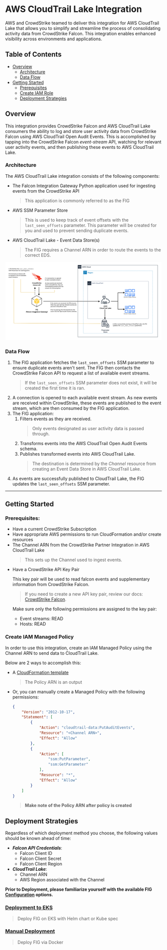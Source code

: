# AWS CloudTrail Lake Integration
AWS and CrowdStrike teamed to deliver this integration for AWS CloudTrail Lake that allows you to simplify and streamline the process of consolidating activity data from CrowdStrike Falcon. This integration enables enhanced visibility across environments and applications.

## Table of Contents
* [Overview](#overview)
  * [Architecture](#architecture)
  * [Data Flow](#data-flow)
* [Getting Started](#getting-started)
  * [Prerequisites](#prerequisites)
  * [Create IAM Role](#create-iam-role)
  * [Deployment Strategies](#deployment-strategies)
## Overview
This integration provides CrowdStrike Falcon and AWS CloudTrail Lake consumers the ability to log and store
user activity data from CrowdStrike Falcon using AWS CloudTrail Open Audit Events. This is accomplished by tapping
into the CrowdStrike Falcon *event-stream* API, watching for relevant user activity events, and then publishing
these events to AWS CloudTrail Lake.

### Architecture
The AWS CloudTrail Lake integration consists of the following components:
* The Falcon Integration Gateway Python application used for ingesting events from the CrowdStrike API
  > This application is commonly referred to as the FIG
* AWS SSM Parameter Store
  > This is used to keep track of event offsets with the `last_seen_offsets` parameter. This parameter
  will be created for you and used to prevent sending duplicate events.
* AWS CloudTrail Lake - Event Data Store(s)
  > The FIG requires a Channel ARN in order to route the events to the correct EDS.

![AWS CloudTrail FIG Architectural Diagram](./assets/aws-cloudtrail-lake-architecture.png)

### Data Flow
1. The FIG application fetches the `last_seen_offsets` SSM parameter to ensure duplicate events aren't sent. The FIG then contacts the CrowdStrike Falcon API to request a list of available event streams.
    > If the `last_seen_offsets` SSM parameter does not exist, it will be created the first time it is ran.
2. A connection is opened to each available event stream. As new events are received within CrowdStrike,
these events are published to the event stream, which are then consumed by the FIG application.
3. The FIG application:
    1. Filters events as they are received.
        > Only events designated as user activity data is passed through.
    2. Transforms events into the AWS CloudTrail Open Audit Events schema.
    3. Publishes transformed events into AWS CloudTrail Lake.
        > The destination is determined by the *Channel* resource from creating an Event Data Store in
        AWS CloudTrail Lake.
4. As events are successfully published to CloudTrail Lake, the FIG updates the `last_seen_offsets` SSM parameter.
----------

## Getting Started
### Prerequisites:
* Have a current CrowdStrike Subscription
* Have appropriate AWS permissions to run CloudFormation and/or create resources
* The Channel ARN from the CrowdStrike Partner Integration in AWS CloudTrail Lake
  > This sets up the Channel used to ingest events.
- Have a CrowdStrike API Key Pair

    This key pair will be used to read falcon events and supplementary information from CrowdStrike Falcon.
    > If you need to create a new API key pair, review our docs: [CrowdStrike Falcon](https://falcon.crowdstrike.com/support/api-clients-and-keys).

    Make sure only the following permissions are assigned to the key pair:
    * Event streams: READ
    * Hosts: READ

### Create IAM Managed Policy
In order to use this integration, create an IAM Managed Policy using the Channel ARN to send data to
CloudTrail Lake.

Below are 2 ways to accomplish this:
- A [CloudFormation template](./assets/cs-integration-policy.yaml)
    > The Policy ARN is an output
- Or, you can manually create a Managed Policy with the following permissions:
    ```json
    {
        "Version": "2012-10-17",
        "Statement": [
            {
                "Action": "cloudtrail-data:PutAuditEvents",
                "Resource": "<Channel ARN>",
                "Effect": "Allow"
            },
            {
                "Action": [
                    "ssm:PutParameter",
                    "ssm:GetParameter"
                ],
                "Resource": "*",
                "Effect": "Allow"
            }
        ]
    }
    ```

    > **Make note of the Policy ARN after policy is created**

## Deployment Strategies
Regardless of which deployment method you choose, the following values should be known ahead of time:

- ***Falcon API Credentials***:
    - Falcon Client ID
    - Falcon Client Secret
    - Falcon Client Region
- ***CloudTrail Lake***:
    - Channel ARN
    - AWS Region associated with the Channel

**Prior to Deployment, please familiarize yourself with the available FIG [Configuration](https://github.com/CrowdStrike/falcon-integration-gateway/tree/main/config) options.**


### [Deployment to EKS](https://github.com/CrowdStrike/falcon-integration-gateway/tree/main/docs/cloudtrail-lake/eks)
> Deploy FIG on EKS with Helm chart or Kube spec
### [Manual Deployment](https://github.com/CrowdStrike/falcon-integration-gateway/tree/main/docs/cloudtrail-lake/manual)
> Deploy FIG via Docker

